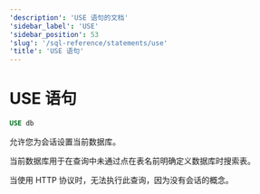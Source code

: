 ```yaml
---
'description': 'USE 语句的文档'
'sidebar_label': 'USE'
'sidebar_position': 53
'slug': '/sql-reference/statements/use'
'title': 'USE 语句'
---
```



# USE 语句

```sql
USE db
```

允许您为会话设置当前数据库。

当前数据库用于在查询中未通过点在表名前明确定义数据库时搜索表。

当使用 HTTP 协议时，无法执行此查询，因为没有会话的概念。
